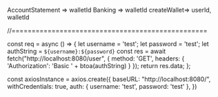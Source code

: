 AccountStatement => walletId
Banking => walletId
createWallet=> userId, walletId

//=================================================

const req = async () => {
let username = 'test';
let password = 'test';
let authString = `${username}:${password}`
const res = await fetch("http://localhost:8080/user", {
method: 'GET', headers: {
'Authorization': 'Basic ' + btoa(authString)
}
});
return res.data;
};

const axiosInstance = axios.create({
baseURL: "http://localhost:8080/",
withCredentials: true,
auth: {
username: 'test',
password: 'test'
},
})
